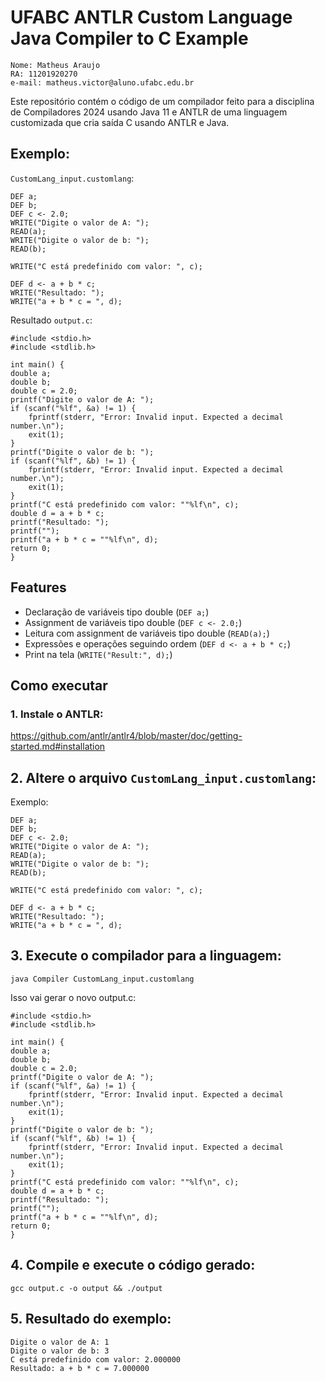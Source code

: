 
# UFABC ANTLR Custom Language Java Compiler to C Example

```
Nome: Matheus Araujo
RA: 11201920270
e-mail: matheus.victor@aluno.ufabc.edu.br
```

Este repositório contém o código de um compilador feito para a disciplina de Compiladores 2024 usando Java 11 e ANTLR de uma linguagem customizada que cria saída C usando ANTLR e Java.

## Exemplo:

`CustomLang_input.customlang`:
```
DEF a;
DEF b;
DEF c <- 2.0;
WRITE("Digite o valor de A: ");
READ(a);
WRITE("Digite o valor de b: ");
READ(b);

WRITE("C está predefinido com valor: ", c);

DEF d <- a + b * c;
WRITE("Resultado: ");
WRITE("a + b * c = ", d);
```

Resultado `output.c`:

```
#include <stdio.h>
#include <stdlib.h>

int main() {
double a;
double b;
double c = 2.0;
printf("Digite o valor de A: ");
if (scanf("%lf", &a) != 1) {
    fprintf(stderr, "Error: Invalid input. Expected a decimal number.\n");
    exit(1);
}
printf("Digite o valor de b: ");
if (scanf("%lf", &b) != 1) {
    fprintf(stderr, "Error: Invalid input. Expected a decimal number.\n");
    exit(1);
}
printf("C está predefinido com valor: ""%lf\n", c);
double d = a + b * c;
printf("Resultado: ");
printf("");
printf("a + b * c = ""%lf\n", d);
return 0;
}
```

## Features

- Declaração de variáveis tipo double (`DEF a;`)
- Assignment de variáveis tipo double (`DEF c <- 2.0;`)
- Leitura com  assignment de variáveis tipo double (`READ(a);`)
- Expressões e operações seguindo ordem (`DEF d <- a + b * c;`)
- Print na tela (`WRITE("Result:", d);`)

## Como executar

### 1. Instale o ANTLR:
https://github.com/antlr/antlr4/blob/master/doc/getting-started.md#installation

## 2. Altere o arquivo `CustomLang_input.customlang`:

Exemplo:
```
DEF a;
DEF b;
DEF c <- 2.0;
WRITE("Digite o valor de A: ");
READ(a);
WRITE("Digite o valor de b: ");
READ(b);

WRITE("C está predefinido com valor: ", c);

DEF d <- a + b * c;
WRITE("Resultado: ");
WRITE("a + b * c = ", d);
```

## 3. Execute o compilador para a linguagem:
```
java Compiler CustomLang_input.customlang
```

Isso vai gerar o novo output.c:
```
#include <stdio.h>
#include <stdlib.h>

int main() {
double a;
double b;
double c = 2.0;
printf("Digite o valor de A: ");
if (scanf("%lf", &a) != 1) {
    fprintf(stderr, "Error: Invalid input. Expected a decimal number.\n");
    exit(1);
}
printf("Digite o valor de b: ");
if (scanf("%lf", &b) != 1) {
    fprintf(stderr, "Error: Invalid input. Expected a decimal number.\n");
    exit(1);
}
printf("C está predefinido com valor: ""%lf\n", c);
double d = a + b * c;
printf("Resultado: ");
printf("");
printf("a + b * c = ""%lf\n", d);
return 0;
}
```

## 4. Compile e execute o código gerado:
```
gcc output.c -o output && ./output
```

## 5. Resultado do exemplo:

```
Digite o valor de A: 1
Digite o valor de b: 3
C está predefinido com valor: 2.000000
Resultado: a + b * c = 7.000000
```